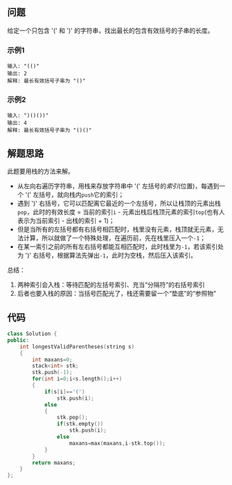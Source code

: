 ## 问题

给定一个只包含 '(' 和 ')' 的字符串，找出最长的包含有效括号的子串的长度。

### 示例1

    输入: "(()"
    输出: 2
    解释: 最长有效括号子串为 "()"

### 示例2

    输入: ")()())"
    输出: 4
    解释: 最长有效括号子串为 "()()"

## 解题思路

此题要用栈的方法来解。

- 从左向右遍历字符串，用栈来存放字符串中 '(' 左括号的*索引*(位置)，每遇到一个 '(' 左括号，就向栈内`push`它的索引；
- 遇到 ')' 右括号，它可以匹配离它最近的一个左括号，所以让栈顶的元素出栈`pop`，此时的有效长度 = 当前的索引`i` - 元素出栈后栈顶元素的索引`top`(也有人表示为当前索引 - 出栈的索引 + 1)；
- 但是当所有的左括号都有右括号相匹配时，栈里没有元素，栈顶就无元素，无法计算，所以就做了一个特殊处理，在遍历前，先在栈里压入一个`-1`；
- 在某一索引之前的所有左右括号都能互相匹配时，此时栈里为`-1`，若该索引处为 ')' 右括号，根据算法先弹出`-1`，此时为空栈，然后压入该索引。

总结：

1. 两种索引会入栈：等待匹配的左括号索引、充当“分隔符”的右括号索引
2. 后者也要入栈的原因：当括号匹配光了，栈还需要留一个“垫底”的“参照物”

## 代码

```c++
class Solution {
public:
    int longestValidParentheses(string s)
    {
        int maxans=0;
        stack<int> stk;
        stk.push(-1);
        for(int i=0;i<s.length();i++)
        {
            if(s[i]=='(')
                stk.push(i);
            else
            {
                stk.pop();
                if(stk.empty())
                    stk.push(i);
                else
                    maxans=max(maxans,i-stk.top());
            }
        }
        return maxans;
    }
};
```
